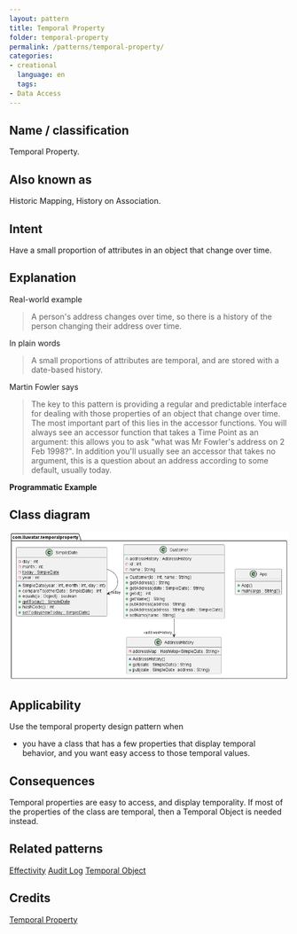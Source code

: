 ```yaml
--- 
layout: pattern 
title: Temporal Property
folder: temporal-property
permalink: /patterns/temporal-property/
categories:
- creational 
  language: en 
  tags:
- Data Access
---
```


## Name / classification

Temporal Property.

## Also known as
Historic Mapping, History on Association.

## Intent

Have a small proportion of attributes in an object that change over time.

## Explanation

Real-world example
> A person's address changes over time, so there is a history of the person changing their 
> address over time.

In plain words
> A small proportions of attributes are temporal, and are stored with a date-based history.  

Martin Fowler says
> The key to this pattern is providing a regular and predictable interface for dealing with 
> those properties of an object that change over time. The most important part of this lies in 
> the accessor functions. You will always see an accessor function that takes a Time Point as an 
> argument: this allows you to ask "what was Mr Fowler's address on 2 Feb 1998?". In addition 
> you'll usually see an accessor that takes no argument, this is a question about an address 
> according to some default, usually today.

**Programmatic Example**

## Class diagram

![alt text](./etc/temporal-property.urm.png "Temporal Property")

## Applicability

Use the temporal property design pattern when
* you have a class that has a few properties that display temporal behavior, and you want easy 
  access to those temporal values. 

## Consequences

Temporal properties are easy to access, and display temporality.
If most of the properties of the class are temporal, then a Temporal Object is needed instead.

## Related patterns

[Effectivity](https://martinfowler.com/eaaDev/Effectivity.html)
[Audit Log](https://martinfowler.com/eaaDev/AuditLog.html)
[Temporal Object](https://martinfowler.com/eaaDev/TemporalObject.html)

## Credits

[Temporal Property](https://martinfowler.com/eaaDev/TemporalProperty.html)